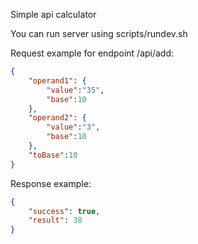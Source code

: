 Simple api calculator

You can run server using scripts/rundev.sh

Request example for endpoint /api/add: 
```json
{
    "operand1": {
        "value":"35",
        "base":10
    },
    "operand2": {
        "value":"3",
        "base":10
    },
    "toBase":10
}
```

Response example:
```json
{
    "success": true,
    "result": 38
}
```
